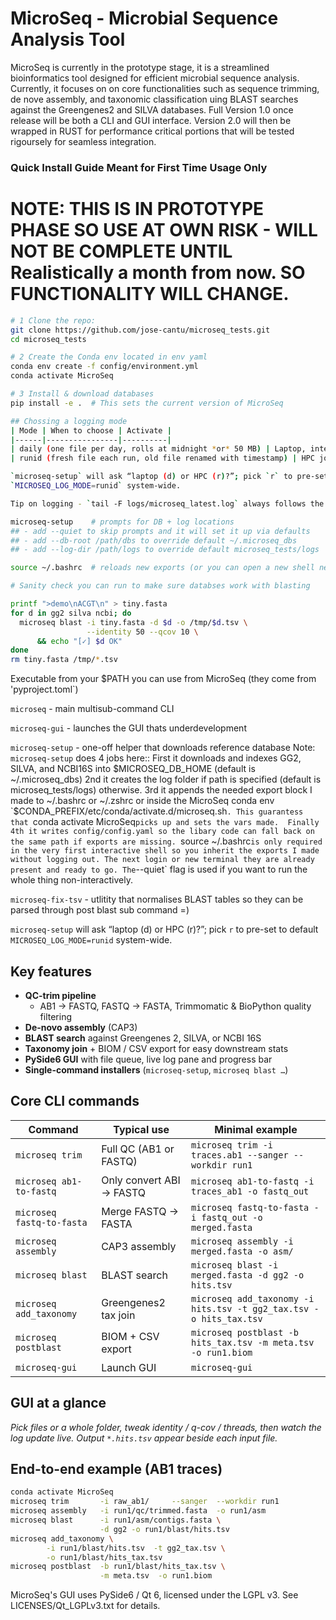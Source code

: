 # MicroSeq - Microbial Sequence Analysis Tool 

MicroSeq is currently in the prototype stage, it is a streamlined bioinformatics tool designed for efficient microbial sequence analysis. 
Currently, it focuses on on core functionalities such as sequence trimming, de nove assembly, and taxonomic classification 
uing BLAST searches against the Greengenes2 and SILVA databases. Full Version 1.0 once release will be both a CLI and GUI interface. Version 2.0 will then be wrapped in RUST for performance critical portions that will be tested rigoursely for seamless integration. 



### Quick Install Guide Meant for First Time Usage Only 
# NOTE: THIS IS IN PROTOTYPE PHASE SO USE AT OWN RISK - WILL NOT BE COMPLETE UNTIL Realistically a month from now. SO FUNCTIONALITY WILL CHANGE. 

```bash 
# 1 Clone the repo:
git clone https://github.com/jose-cantu/microseq_tests.git 
cd microseq_tests 

# 2 Create the Conda env located in env yaml 
conda env create -f config/environment.yml 
conda activate MicroSeq 

# 3 Install & download databases 
pip install -e .  # This sets the current version of MicroSeq

## Chossing a logging mode 
| Mode | When to choose | Activate |
|------|----------------|----------|
| daily (one file per day, rolls at midnight *or* 50 MB) | Laptop, interactive CLI sessions | default<br>`export MICROSEQ_LOG_MODE=daily` |
| runid (fresh file each run, old file renamed with timestamp) | HPC jobs, Nextflow/Snakemake pipelines | `export MICROSEQ_LOG_MODE=runid`<br>or pass `--mode runid` to `microseq-setup` |

`microseq-setup` will ask “laptop (d) or HPC (r)?”; pick `r` to pre-set to HPC for example 
`MICROSEQ_LOG_MODE=runid` system-wide.

Tip on logging - `tail -F logs/microseq_latest.log` always follows the active file even after a midnight roll-over or per-run rename. I set a symlink to follow the active log file. 

microseq-setup    # prompts for DB + log locations 
## - add --quiet to skip prompts and it will set it up via defaults 
## - add --db-root /path/dbs to override default ~/.microseq_dbs 
## - add --log-dir /path/logs to override default microseq_tests/logs 

source ~/.bashrc  # reloads new exports (or you can open a new shell next time?) 

# Sanity check you can run to make sure databses work with blasting  

printf ">demo\nACGT\n" > tiny.fasta
for d in gg2 silva ncbi; do
  microseq blast -i tiny.fasta -d $d -o /tmp/$d.tsv \
                 --identity 50 --qcov 10 \
      && echo "[✓] $d OK"
done
rm tiny.fasta /tmp/*.tsv
```

Executable from your $PATH you can use from MicroSeq (they come from 'pyproject.toml`)

`microseq` - main multisub-command CLI 

`microseq-gui` - launches the GUI thats underdevelopment 

`microseq-setup` - one-off helper that downloads reference database 
Note: `microseq-setup` does 4 jobs here::
First it downloads and indexes GG2, SILVA, and NCBI16S into $MICROSEQ_DB_HOME (default is ~/.microseq_dbs)
2nd it creates the log folder if path is specified (default is microseq_tests/logs) otherwise. 
3rd it appends the needed export block I made to ~/.bashrc or ~/.zshrc or inside the MicroSeq conda env `$CONDA_PREFIX/etc/conda/activate.d/microseq.sh`.
This guarantess that `conda activate MicroSeq` picks up and sets the vars made. 
Finally 4th it writes config/config.yaml so the libary code can fall back on the same path if exports are missing. 
`source ~/.bashrc` is only required in the very first interactive shell so you inherit the exports I made without logging out. The next login or new terminal they are already present and ready to go. The `--quiet` flag is used if you want to run the whole thing non-interactively. 


`microseq-fix-tsv` - utlitity that normalises BLAST tables so they can be parsed through post blast sub command =)

`microseq-setup` will ask “laptop (d) or HPC (r)?”; pick `r` to pre-set to default  
`MICROSEQ_LOG_MODE=runid` system-wide.

## Key features

* **QC-trim pipeline**  
  * AB1 → FASTQ, FASTQ → FASTA, Trimmomatic & BioPython quality filtering  
* **De-novo assembly** (CAP3)  
* **BLAST search** against Greengenes 2, SILVA, or NCBI 16S  
* **Taxonomy join** + BIOM / CSV export for easy downstream stats  
* **PySide6 GUI** with file queue, live log pane and progress bar  
* **Single-command installers** (`microseq-setup`, `microseq blast …`) 


## Core CLI commands

| Command | Typical use | Minimal example |
|---------|-------------|-----------------|
| `microseq trim` | Full QC (AB1 or FASTQ) | `microseq trim -i traces.ab1 --sanger --workdir run1` |
| `microseq ab1-to-fastq` | Only convert ABI → FASTQ | `microseq ab1-to-fastq -i traces_ab1 -o fastq_out` |
| `microseq fastq-to-fasta` | Merge FASTQ → FASTA | `microseq fastq-to-fasta -i fastq_out -o merged.fasta` |
| `microseq assembly` | CAP3 assembly | `microseq assembly -i merged.fasta -o asm/` |
| `microseq blast` | BLAST search | `microseq blast -i merged.fasta -d gg2 -o hits.tsv` |
| `microseq add_taxonomy` | Greengenes2 tax join | `microseq add_taxonomy -i hits.tsv -t gg2_tax.tsv -o hits_tax.tsv` |
| `microseq postblast` | BIOM + CSV export | `microseq postblast -b hits_tax.tsv -m meta.tsv -o run1.biom` |
| `microseq-gui` | Launch GUI | `microseq-gui` |


## GUI at a glance

*Pick files or a whole folder, tweak identity / q-cov / threads, then watch the
log update live. Output `*.hits.tsv` appear beside each input file.*

## End-to-end example (AB1 traces)

```bash
conda activate MicroSeq
microseq trim       -i raw_ab1/     --sanger  --workdir run1           # QC
microseq assembly   -i run1/qc/trimmed.fasta  -o run1/asm              # CAP3
microseq blast      -i run1/asm/contigs.fasta \
                    -d gg2 -o run1/blast/hits.tsv                      # BLAST
microseq add_taxonomy \
        -i run1/blast/hits.tsv  -t gg2_tax.tsv \
        -o run1/blast/hits_tax.tsv                                     # taxonomy
microseq postblast  -b run1/blast/hits_tax.tsv \
                    -m meta.tsv  -o run1.biom                          # BIOM+CSV
``` 

MicroSeq's GUI uses PySide6 / Qt 6, licensed under the LGPL v3. See LICENSES/Qt_LGPLv3.txt for details. 
